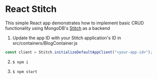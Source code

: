 # React Stitch

This simple React app demonstrates how to implement basic CRUD functionality using MongoDB's [Stitch](https://www.mongodb.com/cloud/stitch) as a backend

1. Update the app ID with your Stitch application's ID in src/containers/BlogContainer.js

```javascript
const client = Stitch.initializeDefaultAppClient("<your-app-id>");
```

2. ```$ npm i```

3. ```$ npm start```